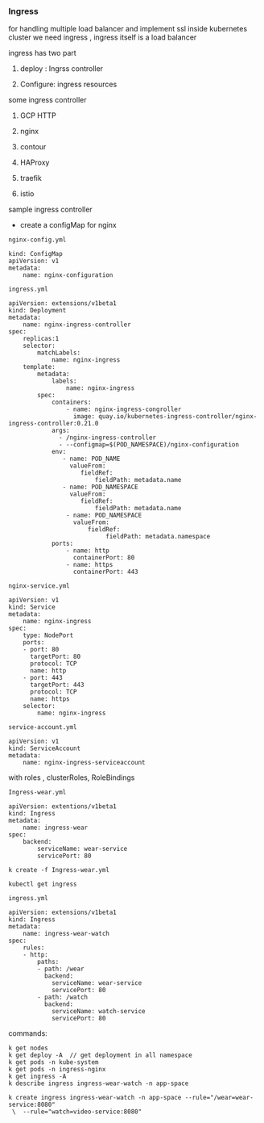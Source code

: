 ### Ingress

for handling multiple load balancer and  implement ssl  inside kubernetes cluster we need ingress , ingress itself is a load balancer

ingress has two part 

1. deploy :  Ingrss controller 

2. Configure: ingress resources

some ingress controller 

1. GCP  HTTP 

2. nginx 

3. contour 

4. HAProxy

5. traefik

6. istio

sample ingress controller

- create a configMap for nginx

`nginx-config.yml`

```
kind: ConfigMap
apiVersion: v1 
metadata: 
    name: nginx-configuration
```

`ingress.yml`

```
apiVersion: extensions/v1beta1
kind: Deployment
metadata:
    name: nginx-ingress-controller
spec:
    replicas:1
    selector:
        matchLabels:
            name: nginx-ingress
    template:
        metadata:
            labels:
                name: nginx-ingress
        spec:
            containers:
                - name: nginx-ingress-congroller
                  image: quay.io/kubernetes-ingress-controller/nginx-ingress-controller:0.21.0
            args:
              - /nginx-ingress-controller
              - --configmap=$(POD_NAMESPACE)/nginx-configuration
            env:
               - name: POD_NAME 
                 valueFrom: 
                    fieldRef:
                        fieldPath: metadata.name
               - name: POD_NAMESPACE
                 valueFrom: 
                    fieldRef:
                        fieldPath: metadata.name
                - name: POD_NAMESPACE
                  valueFrom:
                      fieldRef:
                           fieldPath: metadata.namespace
            ports:
                - name: http
                  containerPort: 80
                - name: https
                  containerPort: 443 
```

`nginx-service.yml`

```
apiVersion: v1
kind: Service
metadata: 
    name: nginx-ingress
spec:
    type: NodePort
    ports: 
    - port: 80
      targetPort: 80
      protocol: TCP
      name: http
    - port: 443
      targetPort: 443
      protocol: TCP
      name: https
    selector:
        name: nginx-ingress
```

`service-account.yml`

```
apiVersion: v1
kind: ServiceAccount
metadata:
    name: nginx-ingress-serviceaccount
```

with roles , clusterRoles, RoleBindings

`Ingress-wear.yml`

```
apiVersion: extentions/v1beta1
kind: Ingress
metadata:
    name: ingress-wear
spec:
    backend:
        serviceName: wear-service
        servicePort: 80
```

`k create -f Ingress-wear.yml`

`kubectl get ingress`

`ingress.yml`

```
apiVersion: extensions/v1beta1 
kind: Ingress
metadata:
    name: ingress-wear-watch
spec:
    rules:
    - http:
        paths:
        - path: /wear
          backend:
            serviceName: wear-service
            servicePort: 80
        - path: /watch
          backend: 
            serviceName: watch-service
            servicePort: 80
```

commands:

```
k get nodes
k get deploy -A  // get deployment in all namespace
k get pods -n kube-system
k get pods -n ingress-nginx
k get ingress -A 
k describe ingress ingress-wear-watch -n app-space

k create ingress ingress-wear-watch -n app-space --rule="/wear=wear-service:8080" 
 \  --rule="watch=video-service:8080"
```
